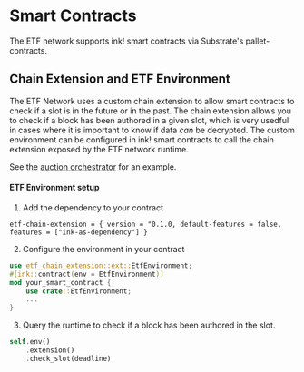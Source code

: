 # Smart Contracts

The ETF network supports ink! smart contracts via Substrate's pallet-contracts. 

## Chain Extension and ETF Environment

The ETF Network uses a custom chain extension to allow smart contracts to check if a slot is in the future or in the past. The chain extension allows you to check if a block has been authored in a given slot, which is very usedful in cases where it is important to know if data *can* be decrypted. The custom environment can be configured in ink! smart contracts to call the chain extension exposed by the ETF network runtime.

See the [auction orchestrator]() for an example.

#### ETF Environment setup

1. Add the dependency to your contract
```
etf-chain-extension = { version = "0.1.0, default-features = false, features = ["ink-as-dependency"] }
```

2. Configure the environment in your contract
``` rust
use etf_chain_extension::ext::EtfEnvironment;
#[ink::contract(env = EtfEnvironment)]
mod your_smart_contract {
    use crate::EtfEnvironment;
    ...
}
```

3. Query the runtime to check if a block has been authored in the slot.

``` rust
self.env()
    .extension()
    .check_slot(deadline)
```
